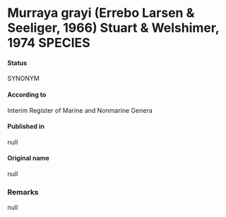 # Murraya grayi (Errebo Larsen & Seeliger, 1966) Stuart & Welshimer, 1974 SPECIES

#### Status
SYNONYM

#### According to
Interim Register of Marine and Nonmarine Genera

#### Published in
null

#### Original name
null

### Remarks
null